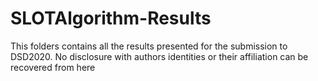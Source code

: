# SLOTAlgorithm-Results
This folders contains all the results presented for the submission to DSD2020. No disclosure with authors identities or their affiliation can be recovered from here
